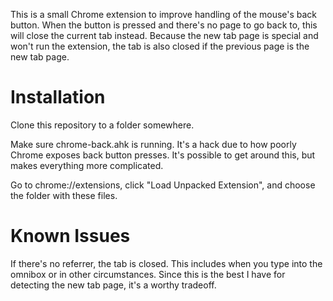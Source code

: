 This is a small Chrome extension to improve handling of the mouse's back button. When the button is pressed and there's no page to go back to, this will close the current tab instead. Because the new tab page is special and won't run the extension, the tab is also closed if the previous page is the new tab page.

# Installation

Clone this repository to a folder somewhere.

Make sure chrome-back.ahk is running. It's a hack due to how poorly Chrome exposes back button presses. It's possible to get around this, but makes everything more complicated.

Go to chrome://extensions, click "Load Unpacked Extension", and choose the folder with these files.

# Known Issues

If there's no referrer, the tab is closed. This includes when you type into the omnibox or in other circumstances. Since this is the best I have for detecting the new tab page, it's a worthy tradeoff.